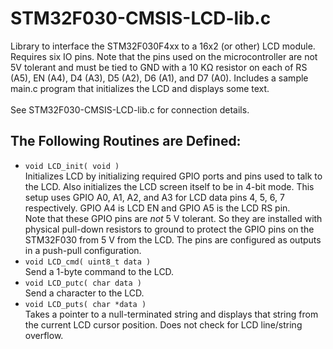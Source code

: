 # STM32F030-CMSIS-LCD-lib.c
Library to interface the STM32F030F4xx to a 16x2 (or other) LCD module. Requires six IO pins. Note that the pins used on the microcontroller are not 5V tolerant and must be tied to GND with a 10 KΩ resistor on each of RS (A5), EN (A4), D4 (A3), D5 (A2), D6 (A1), and D7 (A0). Includes a sample main.c program that initializes the LCD and displays some text.<br>
<br>
See STM32F030-CMSIS-LCD-lib.c for connection details.

## The Following Routines are Defined:
+ ```void LCD_init( void )```<br>
	Initializes LCD by initializing required GPIO ports and pins used to talk
	to the LCD. Also initializes the LCD screen itself to be in 4-bit mode.
    	This setup uses GPIO A0, A1, A2, and A3 for LCD data pins 4, 5, 6, 7 respectively.
	GPIO A4 is LCD EN and GPIO A5 is the LCD RS pin.<br>
	Note that these GPIO pins are *not* 5 V tolerant. So they are installed with
	physical pull-down resistors to ground to protect the GPIO pins on the STM32F030
	from 5 V from the LCD. The pins are configured as outputs in a push-pull
	configuration.
+ ```void LCD_cmd( uint8_t data )```<br>
	Send a 1-byte command to the LCD.
+ ```void LCD_putc( char data )```<br>
	Send a character to the LCD.
+ ```void LCD_puts( char *data )```<br>
	Takes a pointer to a null-terminated string and displays that string
	from the current LCD cursor position. Does not check for LCD line/string
	overflow.
